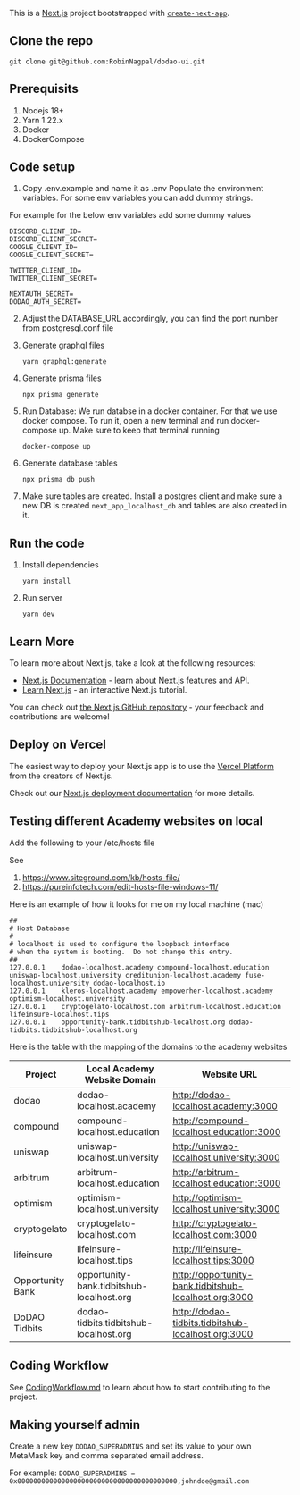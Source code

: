This is a [Next.js](https://nextjs.org/) project bootstrapped
with [`create-next-app`](https://github.com/vercel/next.js/tree/canary/packages/create-next-app).

## Clone the repo

`git clone git@github.com:RobinNagpal/dodao-ui.git`

## Prerequisits

1. Nodejs 18+
2. Yarn 1.22.x
3. Docker
4. DockerCompose

## Code setup

1. Copy .env.example and name it as .env
   Populate the environment variables. For some env variables you can add dummy strings.

For example for the below env variables add some dummy values

```
DISCORD_CLIENT_ID=
DISCORD_CLIENT_SECRET=
GOOGLE_CLIENT_ID=
GOOGLE_CLIENT_SECRET=

TWITTER_CLIENT_ID=
TWITTER_CLIENT_SECRET=

NEXTAUTH_SECRET=
DODAO_AUTH_SECRET=
```

2. Adjust the DATABASE_URL accordingly, you can find the port number from postgresql.conf file

3. Generate graphql files

   `yarn graphql:generate`

4. Generate prisma files

   `npx prisma generate`

5. Run Database: We run databse in a docker container. For that we use docker compose. To run it, open a new terminal
   and run docker-compose up. Make sure to keep that terminal running

   `docker-compose up`

6. Generate database tables

   `npx prisma db push`

7. Make sure tables are created. Install a postgres client and make sure a new DB is created `next_app_localhost_db` and
   tables are also created in it.

## Run the code

1. Install dependencies

   `yarn install`

2. Run server

   `yarn dev`

## Learn More

To learn more about Next.js, take a look at the following resources:

- [Next.js Documentation](https://nextjs.org/docs) - learn about Next.js features and API.
- [Learn Next.js](https://nextjs.org/learn) - an interactive Next.js tutorial.

You can check out [the Next.js GitHub repository](https://github.com/vercel/next.js/) - your feedback and contributions
are welcome!

## Deploy on Vercel

The easiest way to deploy your Next.js app is to use
the [Vercel Platform](https://vercel.com/new?utm_medium=default-template&filter=next.js&utm_source=create-next-app&utm_campaign=create-next-app-readme)
from the creators of Next.js.

Check out our [Next.js deployment documentation](https://nextjs.org/docs/deployment) for more details.

## Testing different Academy websites on local

Add the following to your /etc/hosts file

See

1. https://www.siteground.com/kb/hosts-file/
2. https://pureinfotech.com/edit-hosts-file-windows-11/

Here is an example of how it looks for me on my local machine (mac)

```
##
# Host Database
#
# localhost is used to configure the loopback interface
# when the system is booting.  Do not change this entry.
##
127.0.0.1    dodao-localhost.academy compound-localhost.education  uniswap-localhost.university creditunion-localhost.academy fuse-localhost.university dodao-localhost.io
127.0.0.1    kleros-localhost.academy empowerher-localhost.academy optimism-localhost.university
127.0.0.1	 cryptogelato-localhost.com arbitrum-localhost.education lifeinsure-localhost.tips
127.0.0.1	 opportunity-bank.tidbitshub-localhost.org dodao-tidbits.tidbitshub-localhost.org
```

Here is the table with the mapping of the domains to the academy websites

| Project           | Local Academy Website Domain              | Website URL                                           |
|-------------------|-------------------------------------------|-------------------------------------------------------|
| dodao             | dodao-localhost.academy                   | http://dodao-localhost.academy:3000                   |
| compound          | compound-localhost.education              | http://compound-localhost.education:3000              |
| uniswap           | uniswap-localhost.university              | http://uniswap-localhost.university:3000              |
| arbitrum          | arbitrum-localhost.education              | http://arbitrum-localhost.education:3000              |
| optimism          | optimism-localhost.university             | http://optimism-localhost.university:3000             |
| cryptogelato      | cryptogelato-localhost.com                | http://cryptogelato-localhost.com:3000                |
| lifeinsure        | lifeinsure-localhost.tips                 | http://lifeinsure-localhost.tips:3000                 |
| Opportunity  Bank | opportunity-bank.tidbitshub-localhost.org | http://opportunity-bank.tidbitshub-localhost.org:3000 |
| DoDAO Tidbits     | dodao-tidbits.tidbitshub-localhost.org    | http://dodao-tidbits.tidbitshub-localhost.org:3000    |

## Coding Workflow

See [CodingWorkflow.md](./CodingWorkflow.md) to learn about how to start contributing to the project.

## Making yourself admin

Create a new key `DODAO_SUPERADMINS` and set its value to your own MetaMask key and comma separated email address.

For example: `DODAO_SUPERADMINS = 0x0000000000000000000000000000000000000000,johndoe@gmail.com`

